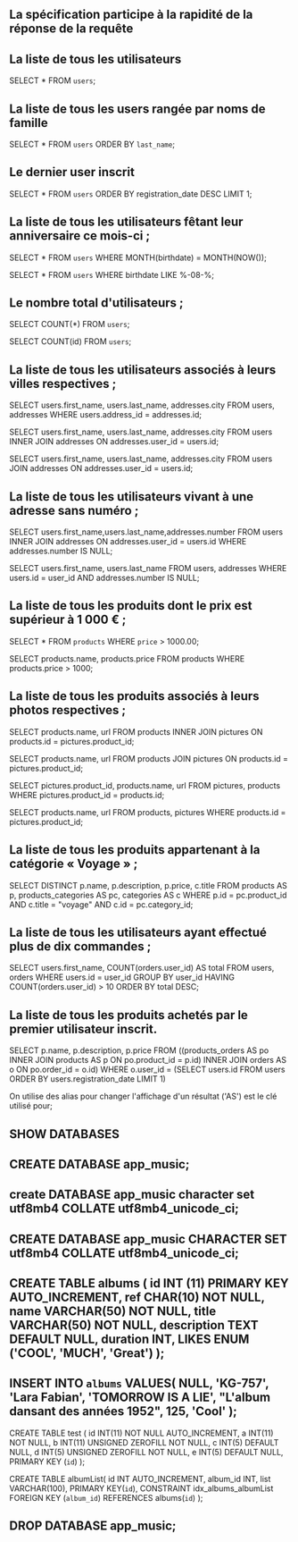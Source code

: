 ## La spécification participe à la rapidité de la réponse de la requête

## La liste de tous les utilisateurs

SELECT * FROM `users`;

## La liste de tous les users rangée par noms de famille

SELECT *
FROM `users` 
ORDER BY `last_name`;

## Le dernier user inscrit

SELECT * 
FROM `users` 
ORDER BY registration_date 
DESC LIMIT 1;

## La liste de tous les utilisateurs fêtant leur anniversaire ce mois-ci ;
<!-- ceci passe quand dans la consigne on spécifie l'année -->
<!-- SELECT * FROM `users` 
WHERE birthdate 
BETWEEN "2023-08-01" AND "2023-08-31"; -->

<!-- la requête ideale pour des consignes du genre -->
SELECT * FROM `users`
WHERE MONTH(birthdate) = MONTH(NOW());

<!-- ceci correspond à notre contexte -->
SELECT * FROM `users` 
WHERE birthdate 
LIKE %-08-%;


<!--Autres options
 SELECT * 
    FROM users 
    WHERE birthdate
    BETWEEN "2023-08-01 00:00:00" 
    AND "2023-08-31 23:59:59" -->


## Le nombre total d'utilisateurs ;

SELECT COUNT(*) 
FROM `users`;
<!-- Les deux formes passent -->
SELECT COUNT(id) 
FROM `users`;

## La liste de tous les utilisateurs associés à leurs villes respectives ;
<!-- Le résultat attendu -->

SELECT users.first_name, users.last_name, addresses.city 
    FROM users, addresses
    WHERE users.address_id = addresses.id;

<!-- JOIN nous permet d'afficher les deux tables ainsi que leur contenus -->

<!-- 1ere méthode possible-->

SELECT users.first_name, users.last_name, addresses.city 
    FROM users
    INNER JOIN addresses 
    ON addresses.user_id = users.id;

<!-- 2e méthodes possible-->

SELECT users.first_name, users.last_name, addresses.city 
    FROM users
   JOIN addresses 
    ON addresses.user_id = users.id;

## La liste de tous les utilisateurs vivant à une adresse sans numéro ;

SELECT users.first_name,users.last_name,addresses.number
FROM users
INNER JOIN addresses ON addresses.user_id = users.id
WHERE addresses.number IS NULL;

<!-- seconde méthode -->

SELECT users.first_name, users.last_name
FROM users, addresses
WHERE users.id = user_id AND addresses.number IS NULL;
    
    
## La liste de tous les produits dont le prix est supérieur à 1 000 € ;

SELECT * FROM `products` WHERE `price` > 1000.00;

<!-- seconde méthode -->

SELECT products.name, products.price
FROM  products
WHERE  products.price > 1000;
## La liste de tous les produits associés à leurs photos respectives ;

SELECT products.name, url
FROM products 
INNER JOIN pictures 
ON products.id = pictures.product_id;

<!-- Autre méthode -->

SELECT products.name, url
FROM products 
JOIN pictures 
ON products.id = pictures.product_id;

<!-- 3e méthode -->
SELECT pictures.product_id, products.name, url 
FROM pictures, products
WHERE pictures.product_id = products.id;

<!-- 3e méthode -->

SELECT products.name, url
FROM products, pictures
WHERE products.id = pictures.product_id;

## La liste de tous les produits appartenant à la catégorie « Voyage » ;
<!-- 1ere méthode -->

SELECT DISTINCT p.name, p.description, p.price, c.title
FROM products AS p, products_categories AS pc, categories AS c
WHERE p.id = pc.product_id
AND c.title = "voyage"
AND c.id = pc.category_id;

## La liste de tous les utilisateurs ayant effectué plus de dix commandes ;


SELECT
    users.first_name,
    COUNT(orders.user_id) AS total
FROM
    users,
    orders
WHERE
    users.id = user_id
GROUP BY
    user_id
HAVING
    COUNT(orders.user_id) > 10
ORDER BY
    total
DESC;

## La liste de tous les produits achetés par le premier utilisateur inscrit.

SELECT p.name, p.description, p.price
    FROM ((products_orders AS po
    INNER JOIN products AS p
    ON po.product_id = p.id)
    INNER JOIN orders AS o 
    ON po.order_id = o.id)
    WHERE o.user_id =
    (SELECT users.id 
    FROM users
    ORDER BY users.registration_date LIMIT 1)


<!-- COUNT, AVERAGE, MAX, MIN -->
On utilise des alias pour changer l'affichage d'un résultat ('AS') est le clé utilisé pour;


<!-- QUELQUES COMMANDES UTILES -->
 ## SHOW DATABASES
 <!-- pour la creation de bd débutant-->
 ## CREATE DATABASE app_music;
<!-- creation de bd pro -->
 ## create DATABASE  app_music character set utf8mb4 COLLATE utf8mb4_unicode_ci;

 <!-- suit de commande de creation -->

 ## CREATE DATABASE app_music CHARACTER SET utf8mb4 COLLATE utf8mb4_unicode_ci;

 ## CREATE TABLE albums ( id INT (11) PRIMARY KEY AUTO_INCREMENT, ref CHAR(10) NOT NULL, name VARCHAR(50) NOT NULL, title VARCHAR(50) NOT NULL, description TEXT DEFAULT NULL, duration INT, LIKES ENUM ('COOL', 'MUCH', 'Great') );

 ## INSERT INTO `albums` VALUES( NULL, 'KG-757', 'Lara Fabian', 'TOMORROW IS A LIE', "L'album dansant des années 1952", 125, 'Cool' );

 <!-- pour la suite une création de table -->

CREATE TABLE test (
    id INT(11) NOT NULL AUTO_INCREMENT,
    a INT(11) NOT NULL,
    b INT(11) UNSIGNED ZEROFILL NOT NULL,
    c INT(5) DEFAULT NULL,
    d INT(5) UNSIGNED ZEROFILL NOT NULL, 
    e INT(5) DEFAULT NULL, 
    PRIMARY KEY (`id`)
);
<!-- Le zerofill met le nombre fichier a faire apparaitre -->

<!-- autre manière pour créer le tableau -->

CREATE TABLE albumList(
    id INT AUTO_INCREMENT,
    album_id INT,
    list VARCHAR(100),
    PRIMARY KEY(`id`),
    CONSTRAINT idx_albums_albumList FOREIGN KEY (`album_id`) REFERENCES albums(`id`)
    );

 <!-- pour la suppression d'une bd -->
 ## DROP DATABASE app_music;